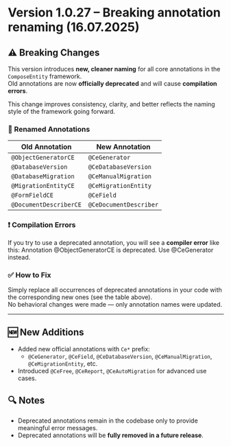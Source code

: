 # Version 1.0.27 – Breaking annotation renaming (16.07.2025)

## ⚠️ Breaking Changes

This version introduces **new, cleaner naming** for all core annotations in the `ComposeEntity` framework.  
Old annotations are now **officially deprecated** and will cause **compilation errors**.

This change improves consistency, clarity, and better reflects the naming style of the framework going forward.

### 🔁 Renamed Annotations

| Old Annotation             | New Annotation            |
|----------------------------|----------------------------|
| `@ObjectGeneratorCE`       | `@CeGenerator`             |
| `@DatabaseVersion`         | `@CeDatabaseVersion`       |
| `@DatabaseMigration`       | `@CeManualMigration`       |
| `@MigrationEntityCE`       | `@CeMigrationEntity`       |
| `@FormFieldCE`             | `@CeField`                 |
| `@DocumentDescriberCE`     | `@CeDocumentDescriber`     |

### ❗ Compilation Errors

If you try to use a deprecated annotation, you will see a **compiler error** like this: Annotation @ObjectGeneratorCE is deprecated. Use @CeGenerator instead.


### ✅ How to Fix

Simply replace all occurrences of deprecated annotations in your code with the corresponding new ones (see the table above).  
No behavioral changes were made — only annotation names were updated.

---

## 🆕 New Additions

- Added new official annotations with `Ce*` prefix:  
  - `@CeGenerator`, `@CeField`, `@CeDatabaseVersion`, `@CeManualMigration`, `@CeMigrationEntity`, etc.
- Introduced `@CeFree`, `@CeReport`, `@CeAutoMigration` for advanced use cases.

## 🔍 Notes

- Deprecated annotations remain in the codebase only to provide meaningful error messages.
- Deprecated annotations will be **fully removed in a future release**.


